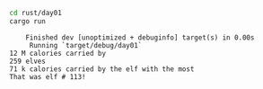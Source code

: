 
``` zsh
cd rust/day01
cargo run
```

        Finished dev [unoptimized + debuginfo] target(s) in 0.00s
         Running `target/debug/day01`
    12 M calories carried by
    259 elves
    71 k calories carried by the elf with the most
    That was elf # 113!

``` bash
```
